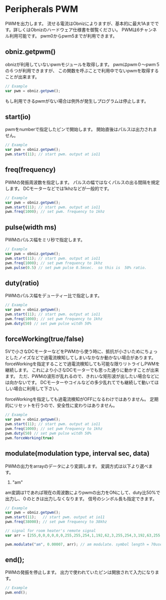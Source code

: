 # Peripherals PWM
PWMを出力します。
流せる電流はObnizによりますが、基本的に最大1Aまでです。詳しくはObnizのハードウェア仕様書を御覧ください。
PWMは6チャンネル利用可能です。
pwm0からpwm5までが利用できます。

## obniz.getpwm()
obnizが利用していないpwmモジュールを取得します。
pwmはpwm０〜pwm５の６つが利用できますが、
この関数を呼ぶことで利用中でないpwmを取得することが出来ます。

```Javascript
// Example
var pwm = obniz.getpwm();
```
もし利用できるpwmがない場合は例外が発生しプログラムは停止します。

## start(io)

pwmをnumberで指定したピンで開始します。
開始直後はパルスは出力されません。

```Javascript
// Example
var pwm = obniz.getpwm();
pwm.start(11); // start pwm. output at io11
```
## freq(frequency)

PWMの発振周波数を指定します。
パルスの幅ではなくパルスの出る間隔を規定します。
DCモーターなどでは1khzなどが一般的です。

```Javascript
// Example
var pwm = obniz.getpwm();
pwm.start(11); // start pwm. output at io11
pwm.freq(1000); // set pwm. frequency to 1khz
```
## pulse(width ms)

PWMのパルス幅をミリ秒で指定します。

```Javascript
// Example
var pwm = obniz.getpwm();
pwm.start(11); // start pwm. output at io11
pwm.freq(1000); // set pwm frequency to 1khz
pwm.pulse(0.5) // set pwm pulse 0.5msec.  so this is  50% ratio.
```
## duty(ratio)

PWMのパルス幅をデューティー比で指定します。

```Javascript
// Example
var pwm = obniz.getpwm();
pwm.start(11); // start pwm. output at io11
pwm.freq(1000); // set pwm frequency to 1khz
pwm.duty(50) // set pwm pulse witdh 50%
```
## forceWorking(true/false)

5Vで小さなDCモーターなどをPWMから使う時に、抵抗が小さいためにちょっとしたノイズなどで過電流検知してしまいなかなか動かない場合があります。
forceWorkingを指定することで過電流検知しても可能な限りリトライしPWMを継続します。
これにより小さなDCモーターでも思った通りに動かすことが出来ます。
ただ、PWMの波形が乱れるので、きれいな矩形波が出したい場合などには向かないです。
DCモーターやコイルなどの多少乱れてでも継続して動いてほしい場合に利用して下さい。

forceWorkingを指定しても過電流検知がOFFになるわけではありません。
定期的にリセットを行うので、安全性に変わりはありません。

```Javascript
// Example
var pwm = obniz.getpwm();
pwm.start(11); // start pwm. output at io11
pwm.freq(1000); // set pwm frequency to 1khz
pwm.duty(50) // set pwm pulse witdh 50%
pwm.forceWorking(true)
```
## modulate(modulation type, interval sec, data)

PWMの出力をarrayのデータにより変調します。
変調方式は以下より選べます。

1. "am"

am変調は1であれば現在の周波数によりpwmの出力をONにして、duty比50%で出力し、０のときは出力しなくなります。
信号のシンボル長も指定できます。

```Javascript
// Example
var pwm = obniz.getpwm();
pwm.start(11);   // start pwm. output at io11
pwm.freq(38000); // set pwm frequency to 38khz

// signal for room heater's remote signal
var arr = [255,0,0,0,0,0,0,255,255,254,1,192,62,3,255,254,3,192,63,255,192,60,3,224,62,3,255,254,3,255,254,3,224,62,3,224,63,255,192,63,255,224,62,3,224,62,3,224,62,3,224,62,3,240,31,3,240,31,1,240,31,1,255,255,1,240,31,1,240,31,1,248,31,129,240,31,255,248,31,129,248,15,128,248,15,255,248,15,128,248,15,128,248,15,128,252,15,255,255];

pwm.modulate("am", 0.00007, arr); // am modulate. symbol length = 70usec.
```
## end();

PWMの発振を停止します。
出力で使われていたピンは開放されて入力になります。

```Javascript
// Example
pwm.end();
```